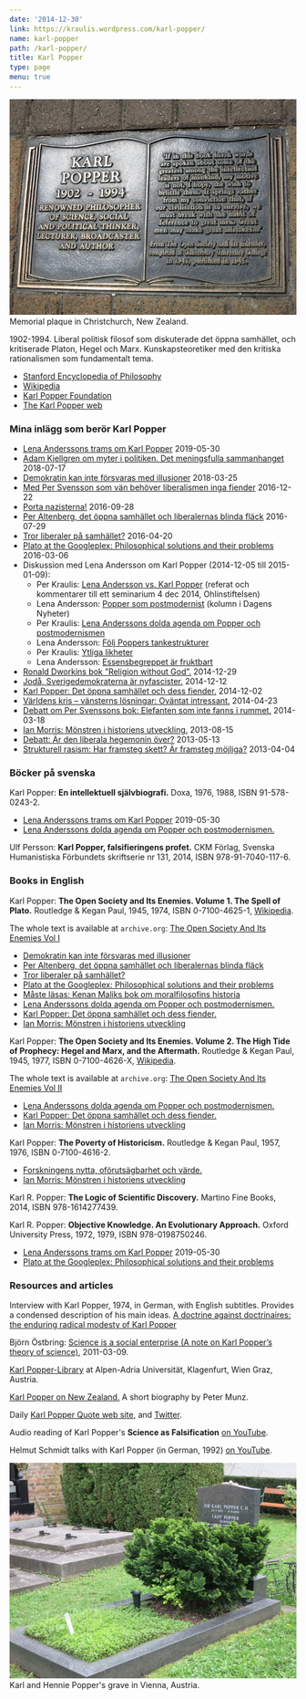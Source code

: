 ```yaml
---
date: '2014-12-30'
link: https://kraulis.wordpress.com/karl-popper/
name: karl-popper
path: /karl-popper/
title: Karl Popper
type: page
menu: true
---
```

![Karl Popper memorial plaque](/files/popper-christchurch-nz.jpg) Memorial plaque in Christchurch, New Zealand.

1902-1994. Liberal politisk filosof som diskuterade det öppna samhället, och kritiserade Platon, Hegel och Marx. Kunskapsteoretiker med den kritiska rationalismen som fundamentalt tema.

- [Stanford Encyclopedia of Philosophy](https://plato.stanford.edu/entries/popper/)
- [Wikipedia](http://en.wikipedia.org/wiki/Karl_Popper)
- [Karl Popper Foundation](https://www.aau.at/kpf/)
- [The Karl Popper web](http://www.tkpw.net/)

### Mina inlägg som berör Karl Popper

- [Lena Anderssons trams om Karl Popper](/2019/05/30/lena-anderssons-trams-om-karl-popper/) 2019-05-30
- [Adam Kjellgren om myter i politiken. Det meningsfulla sammanhanget](/2018/07/17/adam-kjellgren-om-myter-i-politiken-det-meningsfulla-sammanhanget/) 2018-07-17
- [Demokratin kan inte försvaras med illusioner](/2018/03/25/demokratin-kan-inte-forsvaras-med-illusioner/) 2018-03-25
- [Med Per Svensson som vän behöver liberalismen inga fiender](/2016/12/22/med-per-svensson-som-van-behover-liberalismen-inga-fiender/) 2016-12-22
- [Porta nazisterna!](/2016/09/28/porta-nazisterna/) 2016-09-28
- [Per Altenberg, det öppna samhället och liberalernas blinda fläck](/2016/07/29/per-altenberg-det-oppna-samhallet-och-liberalernas-blinda-flack/) 2016-07-29
- [Tror liberaler på samhället?](/2016/04/20/tror-liberaler-pa-samhallet/) 2016-04-20
- [Plato at the Googleplex: Philosophical solutions and their problems](/2016/03/06/plato-at-the-googleplex-philosophical-solutions-and-their-problems/) 2016-03-06
- Diskussion med Lena Andersson om Karl Popper (2014-12-05 till 2015-01-09):
  - Per Kraulis: [Lena Andersson vs. Karl Popper](/2014/12/05/lena-andersson-vs-karl-popper/) (referat och kommentarer till ett seminarium 4 dec 2014, Ohlinstiftelsen)
  - Lena Andersson: [Popper som postmodernist](http://www.dn.se/ledare/kolumner/lena-andersson-popper-som-postmodernist/) (kolumn i Dagens Nyheter)
  - Per Kraulis: [Lena Anderssons dolda agenda om Popper och postmodernismen](/2015/01/04/lena-anderssons-dolda-agenda-om-popper-och-postmodernismen/)
  - Lena Andersson: [Följ Poppers tankestrukturer](/)
  - Per Kraulis: [Ytliga likheter](/)
  - Lena Andersson: [Essensbegreppet är fruktbart](/2015/01/09/lena-andersson-avslutar-essensbegreppet-ar-fruktbart/)
- [Ronald Dworkins bok ”Religion without God”.](/2014/12/29/ronald-dworkins-bok-religion-without-god/) 2014-12-29
- [Jodå, Sverigedemokraterna är nyfascister.](/2014/12/12/joda-sverigedemokraterna-ar-nyfascister/) 2014-12-12
- [Karl Popper: Det öppna samhället och dess fiender.](/2014/12/02/karl-popper-det-oppna-samhallet-och-dess-fiender/) 2014-12-02
- [Världens kris – vänsterns lösningar: Oväntat intressant.](/2014/04/23/varldens-kris-vansterns-losningar-ovantat-intressant/) 2014-04-23
- [Debatt om Per Svenssons bok: Elefanten som inte fanns i rummet.](/2014/03/18/debatt-om-per-svenssons-bok-elefanten-som-inte-fanns-i-rummet/) 2014-03-18
- [Ian Morris: Mönstren i historiens utveckling.](/2013/08/15/ian-morris-monstren-i-historiens-utveckling/) 2013-08-15
- [Debatt: Är den liberala hegemonin över?](/2013/05/14/debatt-ar-den-liberala-hegemonin-over/) 2013-05-13
- [Strukturell rasism: Har framsteg skett? Är framsteg möjliga?](/2013/04/04/strukturell-rasism-har-framsteg-skett-ar-framsteg-mojliga/) 2013-04-04

### Böcker på svenska

Karl Popper: **En intellektuell självbiografi.** Doxa, 1976, 1988, ISBN 91-578-0243-2.

- [Lena Anderssons trams om Karl Popper](/2019/05/30/lena-anderssons-trams-om-karl-popper/) 2019-05-30
- [Lena Anderssons dolda agenda om Popper och postmodernismen.](/2015/01/04/lena-anderssons-dolda-agenda-om-popper-och-postmodernismen/)

Ulf Persson: **Karl Popper, falsifieringens profet.** CKM Förlag, Svenska Humanistiska Förbundets skriftserie nr 131, 2014, ISBN 978-91-7040-117-6.



### Books in English

Karl Popper: **The Open Society and Its Enemies. Volume 1. The Spell of Plato.** Routledge &amp; Kegan Paul, 1945, 1974, ISBN 0-7100-4625-1, [Wikipedia](https://en.wikipedia.org/wiki/The_Open_Society_and_Its_Enemies).

The whole text is available at <code>archive.org</code>: [The Open Society And Its Enemies Vol I](https://archive.org/details/opensocietyandit033120mbp)

- [Demokratin kan inte försvaras med illusioner](/2018/03/25/demokratin-kan-inte-forsvaras-med-illusioner/)
- [Per Altenberg, det öppna samhället och liberalernas blinda fläck](/2016/07/29/per-altenberg-det-oppna-samhallet-och-liberalernas-blinda-flack/)
- [Tror liberaler på samhället?](/2016/04/20/tror-liberaler-pa-samhallet/)
- [Plato at the Googleplex: Philosophical solutions and their problems](/2016/03/06/plato-at-the-googleplex-philosophical-solutions-and-their-problems/)
- [Måste läsas: Kenan Maliks bok om moralfilosofins historia](/2015/02/15/maste-lasas-kenan-maliks-bok-om-moralfilosofins-historia/)
- [Lena Anderssons dolda agenda om Popper och postmodernismen.](/2015/01/04/lena-anderssons-dolda-agenda-om-popper-och-postmodernismen/)
- [Karl Popper: Det öppna samhället och dess fiender.](/2014/12/02/karl-popper-det-oppna-samhallet-och-dess-fiender/)
- [Ian Morris: Mönstren i historiens utveckling](/2013/08/15/ian-morris-monstren-i-historiens-utveckling/)

Karl Popper: **The Open Society and Its Enemies. Volume 2. The High Tide of Prophecy: Hegel and Marx, and the Aftermath.** Routledge &amp; Kegan Paul, 1945, 1977, ISBN 0-7100-4626-X, [Wikipedia](https://en.wikipedia.org/wiki/The_Open_Society_and_Its_Enemies).

The whole text is available at <code>archive.org</code>: [The Open Society And Its Enemies Vol II](https://archive.org/details/opensocietyandit033064mbp)

- [Lena Anderssons dolda agenda om Popper och postmodernismen.](/2015/01/04/lena-anderssons-dolda-agenda-om-popper-och-postmodernismen/)
- [Karl Popper: Det öppna samhället och dess fiender.](/2014/12/02/karl-popper-det-oppna-samhallet-och-dess-fiender/)
- [Ian Morris: Mönstren i historiens utveckling](/2013/08/15/ian-morris-monstren-i-historiens-utveckling/)

Karl Popper: **The Poverty of Historicism.** Routledge &amp; Kegan Paul, 1957, 1976, ISBN 0-7100-4616-2.

- [Forskningens nytta, oförutsägbarhet och värde.](/2015/10/07/forskningens-nytta-oforutsagbarhet-och-varde/)
- [Ian Morris: Mönstren i historiens utveckling](/2013/08/15/ian-morris-monstren-i-historiens-utveckling/)

Karl R. Popper: **The Logic of Scientific Discovery.** Martino Fine Books, 2014, ISBN 978-1614277439.



Karl R. Popper: **Objective Knowledge. An Evolutionary Approach.** Oxford University Press, 1972, 1979, ISBN 978-0198750246.

- [Lena Anderssons trams om Karl Popper](/2019/05/30/lena-anderssons-trams-om-karl-popper/) 2019-05-30
- [Plato at the Googleplex: Philosophical solutions and their problems](/2016/03/06/plato-at-the-googleplex-philosophical-solutions-and-their-problems/)

### Resources and articles

Interview with Karl Popper, 1974, in German, with English subtitles. Provides a condensed description of his main ideas. [A doctrine against doctrinaires: the enduring radical modesty of Karl Popper](https://aeon.co/videos/a-doctrine-against-doctrinaires-the-enduring-radical-modesty-of-karl-popper)

Björn Östbring: [Science is a social enterprise (A note on Karl Popper’s theory of science)](https://bjornostbring.wordpress.com/2011/03/09/science-is-a-social-enterprise-a-note-on-karl-poppers-theory-of-science/), 2011-03-09.

[Karl Popper-Library](http://ub.uni-klu.ac.at/cms/en/special-collections/karl-popper-library/) at Alpen-Adria Universität, Klagenfurt, Wien Graz, Austria.

[Karl Popper on New Zealand.](http://www.teara.govt.nz/en/biographies/4p18/popper-karl-raimund) A short biography by Peter Munz.

Daily [Karl Popper Quote web site](http://karlpopperquote.org/), and [Twitter](https://twitter.com/KarlPopperQuote).

Audio reading of Karl Popper's **Science as Falsification** [on YouTube](https://www.youtube.com/watch?feature=player_detailpage&v=ztmvtKLuR7I).

Helmut Schmidt talks with Karl Popper (in German, 1992) [on YouTube](https://www.youtube.com/watch?feature=player_detailpage&v=W7EnHg4RIfg).

![Karl and Hennie Popper's grave](/files/popper-vienna.jpg "Karl and Hennie Popper's grave") Karl and Hennie Popper's grave in Vienna, Austria.
